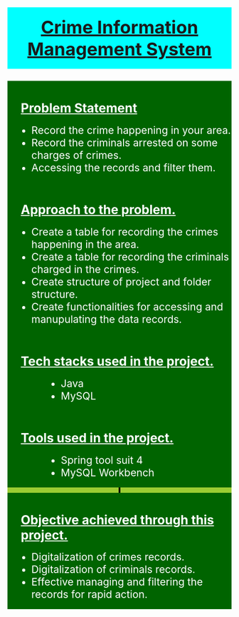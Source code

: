 <!DOCTYPE html>
<html lang="en">
<head>
    <meta charset="UTF-8">
    <meta http-equiv="X-UA-Compatible" content="IE=edge">
    <meta name="viewport" content="width=device-width, initial-scale=1.0">
</head>
<body>
    <h1 style="text-align: center;text-decoration: underline;font-size: 40px;padding: 20px;background-color: cyan;font-weight: bolder;">Crime Information Management System</h1>
    <div style="padding-left: 30px;background-color: darkgreen;padding-top: 5px;color: white;padding-bottom: 5px;">
        <h1 style="text-decoration:underline;">Problem Statement</h1>
        <ul>
            <li style="font-size: 23px;">Record the crime happening in your area.</li>
            <li style="font-size: 23px;">Record the criminals arrested on some charges of crimes.</li>
            <li style="font-size: 23px;">Accessing the records and filter them.</li>
        </ul>
    </div>
    <div style="padding-left: 30px;background-color: darkgreen;padding-top: 5px;color: white;padding-bottom: 5px;">
        <h1 style="text-decoration:underline;">Approach to the problem.</h1>
        <ul>
            <li style="font-size: 23px;">Create a table for recording the crimes happening in the area.</li>
            <li style="font-size: 23px;">Create a table for recording the criminals charged in the crimes.</li>
            <li style="font-size: 23px;">Create structure of project and folder structure.</li>
            <li style="font-size: 23px;">Create functionalities for accessing and manupulating the data records.</li>
        </ul>
    </div>
    <div style="padding-left: 30px;background-color: darkgreen;padding-top: 5px;color: white;padding-bottom: 5px;">
        <h1 style="text-decoration:underline;">Tech stacks used in the project.</h1>
        <ul style="padding-left: 90px;">
            <li style="font-size: 23px;">Java</li>
            <li style="font-size: 23px;">MySQL</li>
        </ul>
    </div>
    <div style="padding-left: 30px;background-color: darkgreen;padding-top: 5px;color: white;padding-bottom: 5px;">
        <h1 style="text-decoration:underline;">Tools used in the project.</h1>
        <ul style="padding-left: 90px;">
            <li style="font-size: 23px;">Spring tool suit 4</li>
            <li style="font-size: 23px;">MySQL Workbench</li>
        </ul>
    </div>
    <div style="text-align: center;background-color: yellowgreen;">
        <img src="https://i.ibb.co/X8NHqJF/bandicam-2023-03-08-18-24-03-518.jpg" style="border: 2px solid black;" alt="">
    </div>
    <div style="text-align: center;background-color: yellowgreen;">
        <img src="https://i.ibb.co/47cmGdZ/bandicam-2023-03-08-16-41-37-887.jpg" style="border: 2px solid black;" alt="">
    </div>
    <div style="text-align: center;background-color: yellowgreen;">
        <img src="https://i.ibb.co/zXgLMRz/bandicam-2023-03-08-18-33-59-323.jpg" style="border: 2px solid black;" alt="">
    </div>
    <div style="padding-left: 30px;background-color: darkgreen;padding-top: 5px;color: white;padding-bottom: 5px;">
        <h1 style="text-decoration:underline;">Objective achieved through this project.</h1>
        <ul>
            <li style="font-size: 23px;">Digitalization of crimes records.</li>
            <li style="font-size: 23px;">Digitalization of criminals records.</li>
            <li style="font-size: 23px;">Effective managing and filtering the records for rapid action.</li>
        </ul>
    </div>
</body>
</html>
